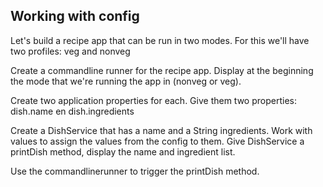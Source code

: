## Working with config

Let's build a recipe app that can be run in two modes. For this we'll have two profiles: veg and nonveg

Create a commandline runner for the recipe app.
Display at the beginning the mode that we're running the app in (nonveg or veg).

Create two application properties for each. Give them two properties: dish.name en dish.ingredients

Create a DishService that has a name and a String ingredients. Work with values to assign the values from the config to them.
Give DishService a printDish method, display the name and ingredient list.

Use the commandlinerunner to trigger the printDish method.
